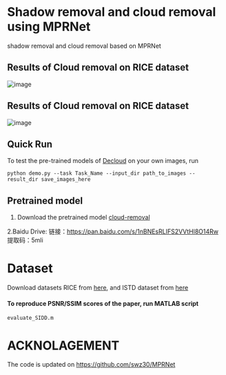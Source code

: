 # Shadow removal and cloud removal using MPRNet
shadow removal and cloud removal based on MPRNet
## Results of Cloud removal on RICE dataset

![image](https://github.com/zhangbaijin/MPRNet-Cloud-removal/blob/main/cloud-results.jpg)

## Results of Cloud removal on RICE dataset
![image](https://github.com/zhangbaijin/MPRNet-Cloud-removal/blob/main/shadow-results.jpg)

## Quick Run

To test the pre-trained models of [Decloud](https://drive.google.com/drive/folders/1hJQVQopWMD0WazeQzZC2eDbtirXkGILO?usp=sharing) on your own images, run 
```
python demo.py --task Task_Name --input_dir path_to_images --result_dir save_images_here
```

## Pretrained model

1. Download the pretrained model [cloud-removal](https://drive.google.com/drive/folders/1hJQVQopWMD0WazeQzZC2eDbtirXkGILO?usp=sharing)

2.Baidu Drive: 链接：https://pan.baidu.com/s/1nBNEsRLIFS2VVtHl8O14Rw 提取码：5mli

# Dataset 
Download datasets RICE from [here](https://github.com/BUPTLdy/RICE_DATASET), and ISTD dataset from [here](https://github.com/nhchiu/Shadow-Removal-ISTD)

#### To reproduce PSNR/SSIM scores of the paper, run MATLAB script
```
evaluate_SIDD.m
```
# ACKNOLAGEMENT
The code is updated on https://github.com/swz30/MPRNet

